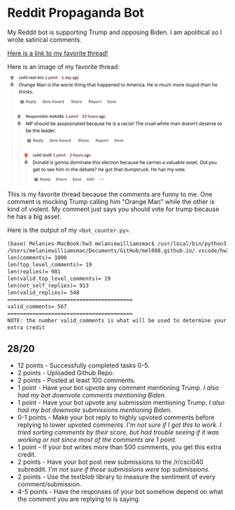 # Reddit Propaganda Bot
My Reddit bot is supporting Trump and opposing Biden.
I am apolitical so I wrote satirical comments.

[Here is a link to my favorite thread!](https://www.reddit.com/r/csci040temp/comments/jlwwob/trust_me_i_leaked_the_pentagon_papers_trump_is_an/gavehq9?utm_source=share&utm_medium=web2x&context=3)

Here is an image of my favorite thread:
![An image of my favorite thread](https://github.com/mel088/hw03/blob/main/Thread_Image.png)
This is my favorite thread because the comments are funny to me. One comment is mocking Trump calling him "Orange Man" while the other is kind of violent. My comment just says you should vote for trump because he has a big asset.

Here is the output of my `<bot_counter.py>`.
```
(base) Melanies-MacBook:hw3 melaniewilliamsmac$ /usr/local/bin/python3 /Users/melaniewilliamsmac/Documents/GitHub/mel088.github.io/.vscode/hw3/bot_counter.py
len(comments)= 1000
len(top_level_comments)= 19
len(replies)= 981
len(valid_top_level_comments)= 19
len(not_self_replies)= 913
len(valid_replies)= 548
========================================
valid_comments= 567
========================================
NOTE: the number valid_comments is what will be used to determine your extra credit
```
## 28/20
* 12 points - Successfully completed tasks 0-5.
* 2 points - Uploaded Github Repo.
* 2 points - Posted at least 100 comments.
* 1 point - Have your bot upvote any comment mentioning Trump. *I also had my bot downvote comments mentioning Biden.*
* 1 point - Have your bot upvote any submission mentioning Trump. *I also had my bot downvote submissions mentioning Biden.*
* 0-1 points - Make your bot reply to highly upvoted comments before replying to lower upvoted comments. *I'm not sure if I got this to work. I tried sorting comments by their score, but had trouble seeing if it was working or not since most of the comments are 1 point.*
* 1 point - If your bot writes more than 500 comments, you get this extra credit.
* 2 points - Have your bot post new submissions to the /r/csci040 subreddit. *I'm not sure if these submissions were top submissions.*
* 2 points - Use the textblob library to measure the sentiment of every comment/submission.
* 4-5 points - Have the responses of your bot somehow depend on what the comment you are replying to is saying.
